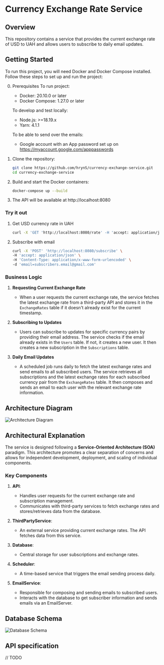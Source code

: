 # Currency Exchange Rate Service

## Overview

This repository contains a service that provides the current exchange rate of USD to UAH and allows users to subscribe to daily email updates.

## Getting Started

To run this project, you will need Docker and Docker Compose installed. Follow these steps to set up and run the project:

0. Prerequisites
   To run project:
   - Docker: 20.10.0 or later
   - Docker Compose: 1.27.0 or later

   To develop and test locally: 
   - Node.js: >=18.19.x
   - Yarn: 4.1.1

   To be able to send over the emails:
   - Google account with an App password set up on https://myaccount.google.com/apppasswords


1. Clone the repository:
   ```sh
   git clone https://github.com/hrynS/currency-exchange-service.git
   cd currency-exchange-service
   
2. Build and start the Docker containers:
   ```sh
   docker-compose up --build
   
3. The API will be available at http://localhost:8080

### Try it out

1. Get USD currency rate in UAH 
   ```sh
   curl -X 'GET 'http://localhost:8080/rate' -H 'accept: application/json'
   
2. Subscribe with email 
   ```sh
   curl -X 'POST' 'http://localhost:8080/subscribe' \
   -H 'accept: application/json' \
   -H 'Content-Type: application/x-www-form-urlencoded' \
   -d 'email=subscribers.email@gmail.com'

### Business Logiс

1. **Requesting Current Exchange Rate**
   - When a user requests the current exchange rate, the service fetches the latest exchange rate from a third-party API and stores it in the `ExchangeRates` table if it doesn't already exist for the current timestamp.

2. **Subscribing to Updates**
   - Users can subscribe to updates for specific currency pairs by providing their email address. The service checks if the email already exists in the `Users` table. If not, it creates a new user. It then creates a new subscription in the `Subscriptions` table.

3. **Daily Email Updates**
   - A scheduled job runs daily to fetch the latest exchange rates and send emails to all subscribed users. The service retrieves all subscriptions and the latest exchange rates for each subscribed currency pair from the `ExchangeRates` table. It then composes and sends an email to each user with the relevant exchange rate information.

## Architecture Diagram

![Architecture Diagram](./docs/architecture_diagram.png)

## Architectural Explanation

The service is designed following a **Service-Oriented Architecture (SOA)** paradigm. This architecture promotes a clear separation of concerns and allows for independent development, deployment, and scaling of individual components.

### Key Components

1. **API**:
   - Handles user requests for the current exchange rate and subscription management.
   - Communicates with third-party services to fetch exchange rates and stores/retrieves data from the database.

2. **ThirdPartyService**:
   - An external service providing current exchange rates. The API fetches data from this service.

3. **Database**:
   - Central storage for user subscriptions and exchange rates.

4. **Scheduler**:
   - A time-based service that triggers the email sending process daily.

5. **EmailService**:
   - Responsible for composing and sending emails to subscribed users.
   - Interacts with the database to get subscriber information and sends emails via an EmailServer.
   
## Database Schema

![Database Schema](./docs/db_schema.png)

## API specification

// TODO
